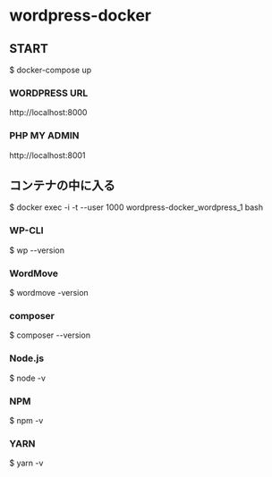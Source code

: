 # wordpress-docker
## START
$ docker-compose up

### WORDPRESS URL
http://localhost:8000

### PHP MY ADMIN
http://localhost:8001

## コンテナの中に入る
$ docker exec -i -t --user 1000 wordpress-docker_wordpress_1 bash

### WP-CLI
$ wp --version

### WordMove
$ wordmove -version

### composer
$ composer --version

### Node.js
$ node -v

### NPM
$ npm -v

### YARN
$ yarn -v
